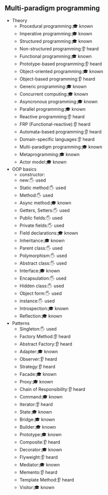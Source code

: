## Multi-paradigm programming

- Theory
  - Procedural programming:🎓 known
  - Imperative programming:🎓 known
  - Structured programming:🎓 known
  - Non-structured programming:👂 heard
  - Functional programming:🎓 known
  - Prototype-based programming:👂 heard
  - Object-oriented programming:🎓 known
  - Object-based programming:👂 heard
  - Generic programming:🎓 known
  - Concurrent computing:🎓 known
  - Asyncronous programming:🎓 known
  - Parallel programming:🎓 known
  - Reactive programming:👂 heard
  - FRP (Functional-reactive):👂 heard
  - Automata-based programming:👂 heard
  - Domain-specific languages:👂 heard
  - Multi-paradigm programming:🎓 known
  - Metaprogramming:🎓 known
  - Actor model:🎓 known
- OOP basics
  - constructor:
  - new:🖐️ used
  - Static method:🖐️ used
  - Method:🖐️ used
  - Async method:🎓 known
  - Getters, Setters:🖐️ used
  - Public fields:🖐️ used
  - Private fields:🖐️ used
  - Field declarations:🎓 known
  - Inheritance:🎓 known
  - Parent class:🖐️ used
  - Polymorphism:🖐️ used
  - Abstract class:🖐️ used
  - Interface:🎓 known
  - Encapsulation:🖐️ used
  - Hidden class:🖐️ used
  - Object form:🖐️ used
  - instance:🖐️ used
  - Introspection:🎓 known
  - Reflection:🎓 known
- Patterns
  - Singleton:🖐️ used
  - Factory Method:👂 heard
  - Abstract Factory:👂 heard
  - Adapter:🎓 known
  - Observer:👂 heard
  - Strategy:👂 heard
  - Facade:🎓 known
  - Proxy:🎓 known
  - Chain of Responsibility:👂 heard
  - Command:🎓 known
  - Iterator:👂 heard
  - State:🎓 known
  - Bridge:🎓 known
  - Builder:🎓 known
  - Prototype:🎓 known
  - Composite:👂 heard
  - Decorator:🎓 known
  - Flyweight:👂 heard
  - Mediator:🎓 known
  - Memento:👂 heard
  - Template Method:👂 heard
  - Visitor:🎓 known
